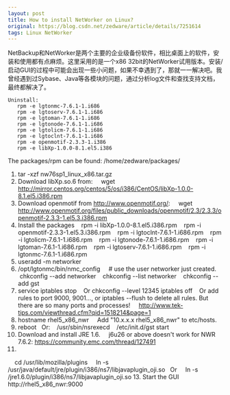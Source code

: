 ```yaml
---
layout: post
title: How to install NetWorker on Linux?
original: https://blog.csdn.net/zedware/article/details/7251614
tags: Linux NetWorker
---
```


NetBackup和NetWorker是两个主要的企业级备份软件，相比桌面上的软件，安装和使用都有点麻烦。这里采用的是一个x86 32bit的NetWorker试用版本。安装/启动GUI的过程中可能会出现一些小问题，如果不幸遇到了，那就一一解决吧。我曾经遇到过Sybase、Java等各模块的问题，通过分析log文件和查找支持文档，最终都解决了。

```
Uninstall:
   rpm -e lgtonmc-7.6.1-1.i686
   rpm -e lgtoserv-7.6.1-1.i686
   rpm -e lgtoman-7.6.1-1.i686
   rpm -e lgtonode-7.6.1-1.i686
   rpm -e lgtolicm-7.6.1-1.i686
   rpm -e lgtoclnt-7.6.1-1.i686
   rpm -e openmotif-2.3.3-1.i386
   rpm -e libXp-1.0.0-8.1.el5.i386
```

The packages/rpm can be found: /home/zedware/packages/

1. tar -xzf nw76sp1_linux_x86.tar.gz
2. Download libXp.so.6 from:
    wget http://mirror.centos.org/centos/5/os/i386/CentOS/libXp-1.0.0-8.1.el5.i386.rpm
3. Download openmotif from http://www.openmotif.org/:
    wget http://www.openmotif.org/files/public_downloads/openmotif/2.3/2.3.3/openmotif-2.3.3-1.el5.3.i386.rpm
4. Install the packages
   rpm -i libXp-1.0.0-8.1.el5.i386.rpm
   rpm -i openmotif-2.3.3-1.el5.3.i386.rpm
   rpm -i lgtoclnt-7.6.1-1.i686.rpm
   rpm -i lgtolicm-7.6.1-1.i686.rpm
   rpm -i lgtonode-7.6.1-1.i686.rpm
   rpm -i lgtoman-7.6.1-1.i686.rpm
   rpm -i lgtoserv-7.6.1-1.i686.rpm
   rpm -i lgtonmc-7.6.1-1.i686.rpm
6. useradd -m networker
7. /opt/lgtonmc/bin/nmc_config
    # use the user networker just created.
   chkconfig --add networker
   chkconfig --list networker
   chkconfig --add gst
8. service iptables stop
   Or chkconfig --level 12345 iptables off
   Or add rules to port 9000, 9001..., or iptables --flush to delete all rules.
But there are so many ports and processes!
    http://www.tek-tips.com/viewthread.cfm?qid=1518214&page=1
9. hostname rhel5_x86_nwr
    Add "10.x.x.x rhel5_x86_nwr" to etc/hosts.
10. reboot
  Or:
   /usr/sbin/nsrexecd
   /etc/init.d/gst start
11. Download and install JRE 1.6.
    j6u26 or above doesn't work for NWR 7.6.2: https://community.emc.com/thread/127491
12.
    cd /usr/lib/mozilla/plugins
    ln -s /usr/java/default/jre/plugin/i386/ns7/libjavaplugin_oji.so
  Or
    ln -s /jre1.6.0/plugin/i386/ns7/libjavaplugin_oji.so
13. Start the GUI http://rhel5_x86_nwr:9000
